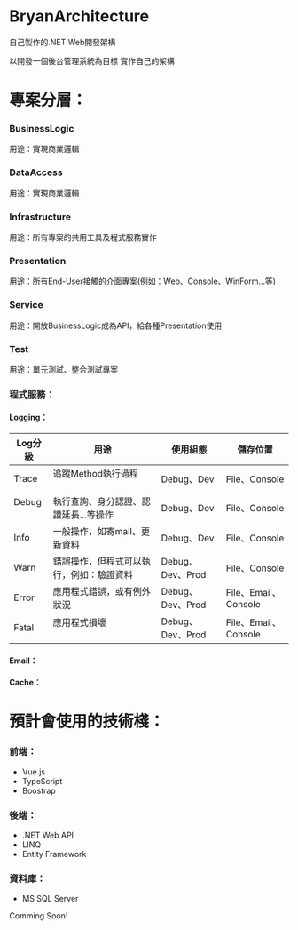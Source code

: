 # BryanArchitecture

自己製作的.NET Web開發架構

以開發一個後台管理系統為目標 實作自己的架構


# 專案分層：
### BusinessLogic 
用途：實現商業邏輯

### DataAccess
用途：實現商業邏輯

### Infrastructure
用途：所有專案的共用工具及程式服務實作

### Presentation
用途：所有End-User接觸的介面專案(例如：Web、Console、WinForm...等)

### Service
用途：開放BusinessLogic成為API，給各種Presentation使用

### Test
用途：單元測試、整合測試專案

### 程式服務：

#### Logging：

| Log分級 	| 用途 	                                     | 使用組態 | 儲存位置 |
|-------- 	|------	                                    |----------|----------	|
| Trace   	| 追蹤Method執行過程                         | Debug、Dev | File、Console |
| Debug   	| 執行查詢、身分認證、認證延長...等操作     	  | Debug、Dev | File、Console |
| Info    	| 一般操作，如寄mail、更新資料      	        | Debug、Dev | File、Console |
| Warn    	| 錯誤操作，但程式可以執行，例如：驗證資料      | Debug、Dev、Prod | File、Console |
| Error    	| 應用程式錯誤，或有例外狀況                   | Debug、Dev、Prod | File、Email、Console |
| Fatal    	| 應用程式損壞      	                        | Debug、Dev、Prod | File、Email、Console |

#### Email：

#### Cache：

# 預計會使用的技術棧：
### 前端：
* Vue.js
* TypeScript
* Boostrap

### 後端：
* .NET Web API
* LINQ
* Entity Framework

### 資料庫：
* MS SQL Server

Comming Soon!



